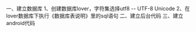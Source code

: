 
一、建立数据库
	1、创建数据库lover，字符集选择utf8 -- UTF-8 Unicode
	2、在lover数据库下执行《数据库表说明》里的sql语句
二、建立后台代码
三、建立android代码